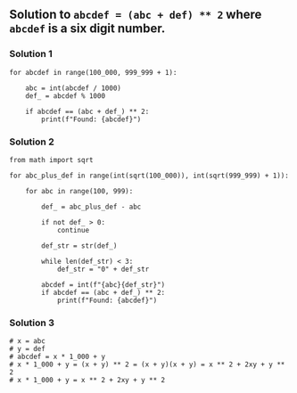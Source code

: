 ## Solution to `abcdef = (abc + def) ** 2` where `abcdef` is a six digit number.


### Solution 1

```
for abcdef in range(100_000, 999_999 + 1):
    
    abc = int(abcdef / 1000)
    def_ = abcdef % 1000

    if abcdef == (abc + def_) ** 2:
        print(f"Found: {abcdef}")
```

### Solution 2

```
from math import sqrt

for abc_plus_def in range(int(sqrt(100_000)), int(sqrt(999_999) + 1)):

    for abc in range(100, 999):

        def_ = abc_plus_def - abc

        if not def_ > 0:
            continue
        
        def_str = str(def_)

        while len(def_str) < 3:
            def_str = "0" + def_str

        abcdef = int(f"{abc}{def_str}")
        if abcdef == (abc + def_) ** 2:
            print(f"Found: {abcdef}")
```

### Solution 3

```
# x = abc
# y = def
# abcdef = x * 1_000 + y
# x * 1_000 + y = (x + y) ** 2 = (x + y)(x + y) = x ** 2 + 2xy + y ** 2
# x * 1_000 + y = x ** 2 + 2xy + y ** 2
```

